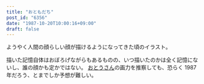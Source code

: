 ```yaml
---
title: "おともだち"
post_id: "6356"
date: "1987-10-20T10:00:16+09:00"
draft: false
---
```



ようやく人間の顔らしい顔が描けるようになってきた頃のイラスト。

描いた記憶自体はおぼろげながらもあるものの、いつ描いたのかは全く記憶にないし、誰の顔かも定かではない。
[おとうさん](../../1986/06/13-dad.md)の画力を推察しても、恐らく 1987 年だろう、とまでしか予想が難しい。
